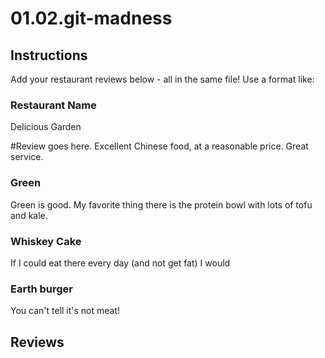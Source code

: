 # 01.02.git-madness

## Instructions

Add your restaurant reviews below - all in the same file! Use a format like:


### Restaurant Name
Delicious Garden

#Review goes here.
Excellent Chinese food, at a reasonable price. Great service.

### Green

Green is good. My favorite thing there is the protein bowl with lots of tofu and kale.

### Whiskey Cake

If I could eat there every day (and not get fat) I would


### Earth burger

You can't tell it's not meat!

## Reviews
